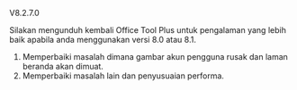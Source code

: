 V8.2.7.0

Silakan mengunduh kembali Office Tool Plus untuk pengalaman yang lebih baik apabila anda menggunakan versi 8.0 atau 8.1.

1. Memperbaiki masalah dimana gambar akun pengguna rusak dan laman beranda akan dimuat.
2. Memperbaiki masalah lain dan penyusuaian performa.
